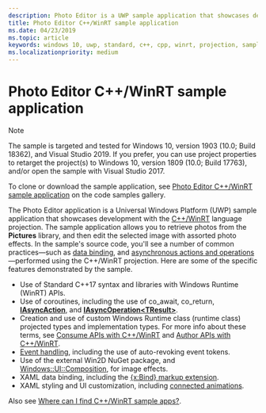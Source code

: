 ```yaml
---
description: Photo Editor is a UWP sample application that showcases development with the C++/WinRT language projection. The sample application allows you to retrieve photos from the Pictures library, and then edit the selected image with assorted photo effects.
title: Photo Editor C++/WinRT sample application
ms.date: 04/23/2019
ms.topic: article
keywords: windows 10, uwp, standard, c++, cpp, winrt, projection, sample, application, photo, editor
ms.localizationpriority: medium
---
```


# Photo Editor C++/WinRT sample application

> [!NOTE]
> The sample is targeted and tested for Windows 10, version 1903 (10.0; Build 18362), and Visual Studio 2019. If you prefer, you can use project properties to retarget the project(s) to Windows 10, version 1809 (10.0; Build 17763), and/or open the sample with Visual Studio 2017.

To clone or download the sample application, see [Photo Editor C++/WinRT sample application](/samples/microsoft/windows-appsample-photo-editor/photo-editor-cwinrt-sample-application/) on the code samples gallery.

The Photo Editor application is a Universal Windows Platform (UWP) sample application that showcases development with the [C++/WinRT](intro-to-using-cpp-with-winrt.md) language projection. The sample application allows you to retrieve photos from the **Pictures** library, and then edit the selected image with assorted photo effects. In the sample's source code, you'll see a number of common practices&mdash;such as [data binding](binding-property.md), and [asynchronous actions and operations](concurrency.md)&mdash;performed using the C++/WinRT projection. Here are some of the specific features demonstrated by the sample.

- Use of Standard C++17 syntax and libraries with Windows Runtime (WinRT) APIs.
- Use of coroutines, including the use of co_await, co_return, [**IAsyncAction**](/uwp/api/windows.foundation.iasyncaction), and [**IAsyncOperation&lt;TResult&gt;**](/uwp/api/windows.foundation.iasyncoperation-1).
- Creation and use of custom Windows Runtime class (runtime class) projected types and implementation types. For more info about these terms, see [Consume APIs with C++/WinRT](consume-apis.md) and [Author APIs with C++/WinRT](author-apis.md).
- [Event handling](handle-events.md), including the use of auto-revoking event tokens.
- Use of the external Win2D NuGet package, and [Windows::UI::Composition](/uwp/api/windows.ui.composition), for image effects.
- XAML data binding, including the [{x:Bind} markup extension](../xaml-platform/x-bind-markup-extension.md).
- XAML styling and UI customization, including [connected animations](/windows/apps/design/motion/connected-animation).

Also see [Where can I find C++/WinRT sample apps?](./faq.yml#where-can-i-find-c---winrt-sample-apps-).

